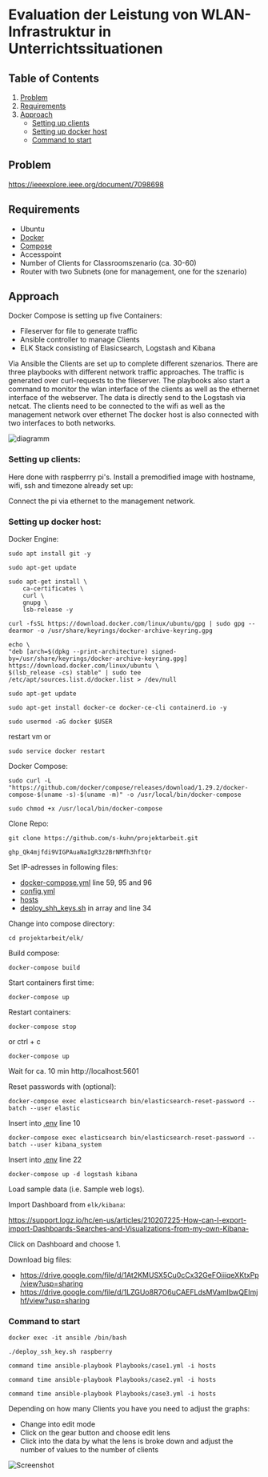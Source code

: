 # Evaluation der Leistung von WLAN-Infrastruktur in Unterrichtssituationen

## Table of Contents

1. [Problem](#problem)
2. [Requirements](#requirements)
3. [Approach](#approach)
   - [Setting up clients](#setting-up-clients)
   - [Setting up docker host](#setting-up-docker-host)
   - [Command to start](#command-to-start)

## Problem
https://ieeexplore.ieee.org/document/7098698

## Requirements
- Ubuntu
- [Docker](https://docs.docker.com/engine/install/ubuntu/ "Install Docker")
- [Compose](https://docs.docker.com/compose/install/#install-compose-on-linux-systems "Install Docker-Compose")
- Accesspoint
- Number of Clients for Classroomszenario (ca. 30-60)
- Router with two Subnets (one for management, one for the szenario)

## Approach
Docker Compose is setting up five Containers:
- Fileserver for file to generate traffic
- Ansible controller to manage Clients
- ELK Stack consisting of Elasicsearch, Logstash and Kibana

Via Ansible the Clients are set up to complete different szenarios. There are three playbooks with different network traffic approaches.
The traffic is generated over curl-requests to the fileserver. The playbooks also start a command to monitor the wlan interface of the clients as well as the ethernet interface of the webserver.
The data is directly send to the Logstash via netcat.
The clients need to be connected to the wifi as well as the management network over ethernet
The docker host is also connected with two interfaces to both networks.

![diagramm](https://user-images.githubusercontent.com/62448107/155655469-66d681d3-ef49-4df4-8506-97caf589d30b.jpg)


### Setting up clients:
Here done with raspberrry pi's. Install a premodified image with hostname, wifi, ssh and timezone already set up:

Connect the pi via ethernet to the management network.


### Setting up docker host:

Docker Engine:
```
sudo apt install git -y
```

```
sudo apt-get update
```

```
sudo apt-get install \
    ca-certificates \
    curl \
    gnupg \
    lsb-release -y
```

```
curl -fsSL https://download.docker.com/linux/ubuntu/gpg | sudo gpg --dearmor -o /usr/share/keyrings/docker-archive-keyring.gpg
```

```
echo \
"deb [arch=$(dpkg --print-architecture) signed-by=/usr/share/keyrings/docker-archive-keyring.gpg] https://download.docker.com/linux/ubuntu \
$(lsb_release -cs) stable" | sudo tee /etc/apt/sources.list.d/docker.list > /dev/null
```

```
sudo apt-get update
```

```
sudo apt-get install docker-ce docker-ce-cli containerd.io -y
```

```
sudo usermod -aG docker $USER
```
restart vm or
```
sudo service docker restart
```

Docker Compose:
```
sudo curl -L "https://github.com/docker/compose/releases/download/1.29.2/docker-compose-$(uname -s)-$(uname -m)" -o /usr/local/bin/docker-compose
```

```
sudo chmod +x /usr/local/bin/docker-compose
```

Clone Repo:
```
git clone https://github.com/s-kuhn/projektarbeit.git
```

`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`

Set IP-adresses in following files:
- [docker-compose.yml](./elk/docker-compose.yml) line 59, 95 and 96
- [config.yml](./Playbooks/config.yml)
- [hosts](./hosts)
- [deploy_shh_keys.sh](./deploy_ssh_key.sh) in array and line 34

Change into compose directory:
```
cd projektarbeit/elk/
```

Build compose:
```
docker-compose build
```

Start containers first time:
```
docker-compose up
```

Restart containers:
```
docker-compose stop
```
or ctrl + c

```
docker-compose up
```

Wait for ca. 10 min
http://localhost:5601

Reset passwords with (optional):
```
docker-compose exec elasticsearch bin/elasticsearch-reset-password --batch --user elastic
```
Insert into [.env](./elk/.env) line 10

```
docker-compose exec elasticsearch bin/elasticsearch-reset-password --batch --user kibana_system
```
Insert into [.env](./elk/.env) line 22

```
docker-compose up -d logstash kibana
```

Load sample data (i.e. Sample web logs).

Import Dashboard from `elk/kibana`:

https://support.logz.io/hc/en-us/articles/210207225-How-can-I-export-import-Dashboards-Searches-and-Visualizations-from-my-own-Kibana-

Click on Dashboard and choose 1.

Download big files:

- https://drive.google.com/file/d/1At2KMUSX5Cu0cCx32GeFOiiiqeXKtxPp/view?usp=sharing
- https://drive.google.com/file/d/1LZGUo8R7O6uCAEFLdsMVamIbwQEImjhf/view?usp=sharing

### Command to start

```
docker exec -it ansible /bin/bash
```

```
./deploy_ssh_key.sh raspberry
```

```
command time ansible-playbook Playbooks/case1.yml -i hosts
```
```
command time ansible-playbook Playbooks/case2.yml -i hosts
```
```
command time ansible-playbook Playbooks/case3.yml -i hosts
```

Depending on how many Clients you have you need to adjust the graphs:
- Change into edit mode
- Click on the gear button and choose edit lens
- Click into the data by what the lens is broke down and adjust the number of values to the number of clients

![Screenshot](https://user-images.githubusercontent.com/62448107/155896941-1751a0af-36f9-486a-ad7c-dbf1f254e149.png)


